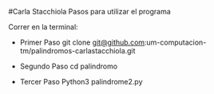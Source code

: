 #Carla Stacchiola
Pasos para utilizar el programa 

Correr en la terminal:

- Primer Paso
git clone   git@github.com:um-computacion-tm/palindromos-carlastacchiola.git

- Segundo Paso
cd palindromo

- Tercer Paso 
Python3 palindrome2.py

